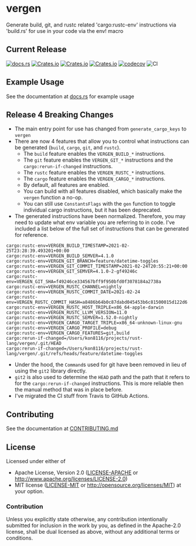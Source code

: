 # vergen
Generate build, git, and rustc related 'cargo:rustc-env' instructions via 'build.rs' for use in your code via the env! macro

## Current Release
[![docs.rs](https://docs.rs/vergen/badge.svg)](https://docs.rs/vergen)
[![Crates.io](https://img.shields.io/crates/v/vergen.svg)](https://crates.io/crates/vergen)
[![Crates.io](https://img.shields.io/crates/l/vergen.svg)](https://crates.io/crates/vergen)
[![Crates.io](https://img.shields.io/crates/d/vergen.svg)](https://crates.io/crates/vergen)
[![codecov](https://codecov.io/gh/rustyhorde/vergen/branch/master/graph/badge.svg?token=cBXro7o2UN)](https://codecov.io/gh/rustyhorde/vergen)
![CI](https://github.com/rustyhorde/vergen/actions/workflows/main.yml/badge.svg)

## Example Usage
See the documentation at [docs.rs](https://docs.rs/vergen) for example usage

## Release 4 Breaking Changes
* The main entry point for use has changed from `generate_cargo_keys` to `vergen`
* There are now 4 features that allow you to control what instructions can be generated (`build`, `cargo`, `git`, and `rustc`).
    * The `build` feature enables the `VERGEN_BUILD_*` instructions.
    * The `git` feature enables the `VERGEN_GIT_*` instructions and the `cargo:rerun-if-changed` instructions.
    * The `rustc` feature enables the `VERGEN_RUSTC_*` instructions.
    * The `cargo` feature enables the `VERGEN_CARGO_*` instructions.
    * By default, all features are enabled.
    * You can build with all features disabled, which basically make the `vergen` function a no-op.
    * You can still use `ConstantsFlags` with the `gen` function to toggle individual cargo instructions, but it has been deprecated.
* The generated instructions have been normalized.  Therefore, you may need to update what env variable you are referring to in code.  I've included a list below of the full set of instructions that can be generated for reference.

```text, no_run
cargo:rustc-env=VERGEN_BUILD_TIMESTAMP=2021-02-25T23:28:39.493201+00:00
cargo:rustc-env=VERGEN_BUILD_SEMVER=4.1.0
cargo:rustc-env=VERGEN_GIT_BRANCH=feature/datetime-toggles
cargo:rustc-env=VERGEN_GIT_COMMIT_TIMESTAMP=2021-02-24T20:55:21+00:00
cargo:rustc-env=VERGEN_GIT_SEMVER=4.1.0-2-gf49246c
cargo:rustc-env=VERGEN_GIT_SHA=f49246ce334567bff9f950bfd0f3078184a2738a
cargo:rustc-env=VERGEN_RUSTC_CHANNEL=nightly
cargo:rustc-env=VERGEN_RUSTC_COMMIT_DATE=2021-02-24
cargo:rustc-env=VERGEN_RUSTC_COMMIT_HASH=a8486b64b0c87dabd045453b6c81500015d122d6
cargo:rustc-env=VERGEN_RUSTC_HOST_TRIPLE=x86_64-apple-darwin
cargo:rustc-env=VERGEN_RUSTC_LLVM_VERSION=11.0
cargo:rustc-env=VERGEN_RUSTC_SEMVER=1.52.0-nightly
cargo:rustc-env=VERGEN_CARGO_TARGET_TRIPLE=x86_64-unknown-linux-gnu
cargo:rustc-env=VERGEN_CARGO_PROFILE=debug
cargo:rustc-env=VERGEN_CARGO_FEATURES=git,build
cargo:rerun-if-changed=/Users/kon8116/projects/rust-lang/vergen/.git/HEAD
cargo:rerun-if-changed=/Users/kon8116/projects/rust-lang/vergen/.git/refs/heads/feature/datetime-toggles
```

* Under the hood, the `Command`s used for git have been removed in lieu of using the `git2` library directly.
* `git2` is also used to determine the `HEAD` path and the path that it refers to for the `cargo:rerun-if-changed` instructions.  This is more reliable then the manual method that was in place before.
* I've migrated the CI stuff from Travis to GitHub Actions.

## Contributing
See the documentation at [CONTRIBUTING.md](CONTRIBUTING.md)

## License

Licensed under either of
 * Apache License, Version 2.0 ([LICENSE-APACHE](LICENSE-APACHE) or http://www.apache.org/licenses/LICENSE-2.0)
 * MIT license ([LICENSE-MIT](LICENSE-MIT) or http://opensource.org/licenses/MIT)
at your option.

### Contribution

Unless you explicitly state otherwise, any contribution intentionally submitted
for inclusion in the work by you, as defined in the Apache-2.0 license, shall be dual licensed as above, without any
additional terms or conditions.
